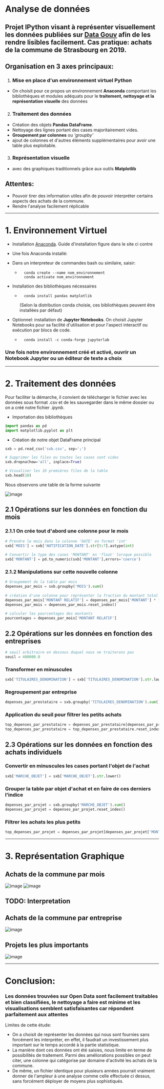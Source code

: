 # Analyse de données
 
## Projet IPython visant à représenter visuellement les données publiées sur [Data Gouv](https://www.data.gouv.fr/fr/datasets/achats-des-principales-communes-francaises-en-2019/) afin de les rendre lisibles facilement. Cas pratique: achats de la commune de Strasbourg en 2019.
 
## Organisation en 3 axes principaux:
 
1. ### Mise en place d'un ****environnement virtuel Python****
  - On choisit pour ce propos un environnement ****Anaconda**** comportant les bibliothèques et modules adéquats pour le ****traitement, nettoyage et la représentation visuelle**** des données
 
2. ### Traitement des données
  - Création des objets ****Pandas DataFrame****.
  - Nettoyage des lignes portant des cases majoritairement vides.
  - **Groupement par colonnes** ou _'groupby'_
  - ajout de colonnes et d'autres éléments supplémentaires pour avoir une table plus exploitable.
 
3. ### ****Représentation visuelle****
  - avec des graphiques traditionnels grâce aux outils ****Matplotlib****
 
## Attentes:
  - Pouvoir tirer des information utiles afin de pouvoir interpréter certains aspects des achats de la commune.
  - Rendre l'analyse facilement réplicable
 
---
 
# 1. Environnement Virtuel
 
- Installation [Anaconda](https://www.anaconda.com/products/individual). Guide d'installation figure dans le site ci contre
 
- Une fois Anaconda installé:
 - Dans un interpreteur de commandes bash ou similaire, saisir:
   - ```
       conda create --name nom_environnement
       conda activate nom_environnement
       ```
 - Installation des bibliothèques nécessaires
   - ```
       conda install pandas matplotlib
       ```
       (Selon la distribution conda choisie, ces bibliothèques peuvent être installées par défaut)
 
 - Optionnel: installation de **Jupyter Notebooks**.
 On choisit Jupyter Notebooks pour sa facilité d'utilisation et pour l'aspect interactif ou exécution par blocs de code.
   - ```
       conda install -c conda-forge jupyterlab
       ```
 
### Une fois notre environnement créé et activé, ouvrir un Notebook Jupyter ou un éditeur de texte a choix
 
---
 
# 2. Traitement des données
 
Pour faciliter la démarche, il convient de télécharger le fichier avec les données sous format .csv et de les sauvegarder dans le même dossier ou on a créé notre fichier _.ipynb_.
 
- Importation des bibliothèques
```Python
import pandas as pd
import matplotlib.pyplot as plt
```
- Création de notre objet DataFrame principal
 ```Python
sxb = pd.read_csv('sxb.csv', sep=';')
 
# Supprimer les files ou toutes les cases sont vides
sxb.dropna(how='all', inplace=True)
 
# Visualiser les 10 premières files de la table
sxb.head(10)
```
Nous observons une table de la forme suivante
 
![image](sxbhead.png)
 
## 2.1 Opérations sur les données en fonction du mois
 
### 2.1.1 On crée tout d'abord une colonne pour le mois
 
```Python
# Prendre le mois dans la colonne 'DATE' en format 'int'
sxb['MOIS'] = sxb['NOTIFICATION_DATE'].str[5:7].astype(int)
 
# Convertir le type des cases 'MONTANT' en 'float' lorsque possible
sxb['MONTANT'] = pd.to_numeric(sxb['MONTANT'],errors='coerce')
```
### 2.1.2 Manipulations sur cette nouvelle colonne
 
```Python
# Groupement de la table par mois
depenses_par_mois = sxb.groupby('MOIS').sum()
 
# création d'une colonne pour représenter la fraction du montant total
depenses_par_mois['MONTANT RELATIF'] = depenses_par_mois['MONTANT'] * 100 / total2019
depenses_par_mois = depenses_par_mois.reset_index()
 
# calculer les pourcentages des montants
pourcentages = depenses_par_mois['MONTANT RELATIF']
```
 
## 2.2 Opérations sur les données en fonction des entreprises
 
```Python
# seuil arbitraire en dessous duquel nous ne traiterons pas
seuil = 400000.0
```
 
### Transformer en minuscules
```Python
sxb['TITULAIRES_DENOMINATION'] = sxb['TITULAIRES_DENOMINATION'].str.lower()
```
 
### Regroupement par entreprise
```Python
depenses_par_prestataire = sxb.groupby('TITULAIRES_DENOMINATION').sum()
```
 
 
### Application du seuil pour filtrer les petits achats
```Python
top_depenses_par_prestataire = depenses_par_prestataire[depenses_par_prestataire['MONTANT'] > seuil]
top_depenses_par_prestataire = top_depenses_par_prestataire.reset_index()
```
 
## 2.3 Opérations sur les données en fonction des achats individuels
 
### Convertir en minuscules les cases portant l'objet de l'achat
```Python
sxb['MARCHE_OBJET'] = sxb['MARCHE_OBJET'].str.lower()
```
 
### Grouper la table par objet d'achat et en faire de ces derniers l'indice
```Python
depenses_par_projet = sxb.groupby('MARCHE_OBJET').sum()
depenses_par_projet = depenses_par_projet.reset_index()
```
 
### Filtrer les achats les plus petits
```Python
top_depenses_par_projet = depenses_par_projet[depenses_par_projet['MONTANT'] > seuil]
```
 
---
 
# 3. Représentation Graphique
 
## Achats de la commune par mois
 
![image](depenses_mois.png) ![image](depenses_mois_relatif.png)
 
## TODO: Interpretation
 
## Achats de la commune par entreprise
 
![image](depenses_prestataires.png)
 
 
## Projets les plus importants
 
![image](depenses_projets.png)
 
---
 
# Conclusion:
 
### Les données trouvées sur Open Data sont facilement traitables et bien classifiées, le nettoyage a faire est minime et les visualisations semblent satisfaisantes car répondent parfaitement aux attentes
 
Limites de cette étude:
- On a choisit de représenter les données qui nous sont fournies sans forcément les interpréter, en effet, il faudrait un investissement plus important sur le temps accordé à la partie statistique.
- La manière dont ces données ont été saisies, nous limite en terme de possibilités de traitement. Parmi des améliorations possibles on peut citer, une colonne qui catégorise par domaine d'activité les achats de la commune.
- De même, un fichier identique pour plusieurs années pourrait vraiment donner de l'ampleur à une analyse comme celle effectuée ci dessus, sans forcément déployer de moyens plus sophistiqués.


















    
